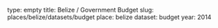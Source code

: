 type: empty
title: Belize / Government Budget
slug: places/belize/datasets/budget
place: belize
dataset: budget
year: 2014
